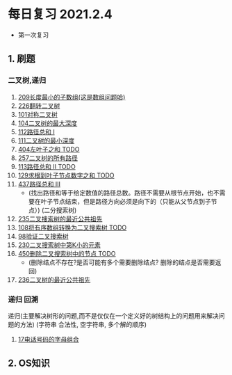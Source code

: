 # 每日复习 2021.2.4
- 第一次复习
## 1. 刷题
### 二叉树,递归
1. [209长度最小的子数组(这是数组问题哈)](./lc/min_sub_array_len.go)
2. [226翻转二叉树](./lc/invert_tree.go)
3. [101对称二叉树](./lc/is_symmetric.go)
4. [104二叉树的最大深度](./lc/max_depth.go)
5. [112路径总和 I](./lc/has_path_sum.go)
6. [111二叉树的最小深度](./lc/min_depth.go)
7. [404左叶子之和 TODO](./lc/sum_of_left_leaves.go)
8. [257二叉树的所有路径](./lc/binary_tree_paths.go)
9. [113路径总和 II TODO](./lc/path_sum_two.go)
10. [129求根到叶子节点数字之和 TODO](./lc/sum_numbers.go)
11. [437路径总和 III  ](./lc/path_sum_three.go)
    - (找出路径和等于给定数值的路径总数。路径不需要从根节点开始，也不需要在叶子节点结束，但是路径方向必须是向下的（只能从父节点到子节点）)
      (二分搜索树)
12. [235二叉搜索树的最近公共祖先](./lc/binary_lowest_common_ancestor.go)
13. [108将有序数组转换为二叉搜索树 TODO](./lc/sorted_array_toBST.go)
14. [98验证二叉搜索树](./lc/is_validBST.go)
14. [230二叉搜索树中第K小的元素](./lc/kth_smallest.go)
15. [450删除二叉搜索树中的节点 TODO](./lc/delete_node.go)
    - (删除结点不存在?是否可能有多个需要删除结点?  删除的结点是否需要返回)
16. [236二叉树的最近公共祖先](./lc/lowest_common_ancestor.go)
### 递归 回溯
递归(主要解决树形的问题,而不是仅仅在一个定义好的树结构上的问题用来解决问题的方法)
(字符串 合法性, 空字符串, 多个解的顺序)
1. [17电话号码的字母组合](./lc/letter_combinations.go)

## 2. OS知识
